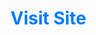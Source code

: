 <h1>
  <a href="https://650706f21b7ad9413286d45d--brilliant-granita-4dab1a.netlify.app/" style="color: #007bff; text-decoration: none; font-weight: bold;">Visit Site</a>
</h1>
